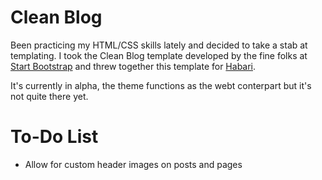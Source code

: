 # Clean Blog #

Been practicing my HTML/CSS skills lately and decided to take a stab at templating. I took the Clean Blog template developed by the fine folks at [Start Bootstrap](http://startbootstrap.com) and threw together this template for [Habari](http://habariproject.org).

It's currently in alpha, the theme functions as the webt conterpart but it's not quite there yet.

# To-Do List #

* Allow for custom header images on posts and pages
